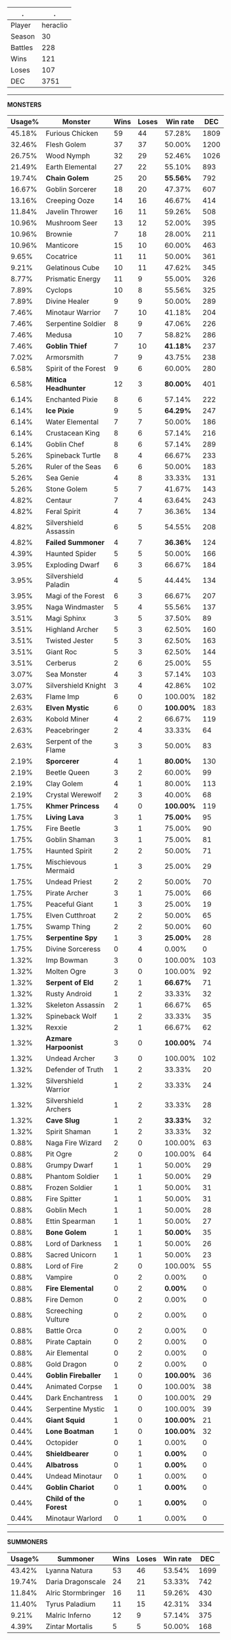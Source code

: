 .|.
|-|-
Player|heraclio
Season|30
Battles|228
Wins|121
Loses|107
DEC|3751

---
**MONSTERS**

Usage%|Monster|Wins|Loses|Win rate|DEC|
-|-|-|-|-|-|
45.18%|Furious Chicken|59|44|57.28%|1809|
32.46%|Flesh Golem|37|37|50.00%|1200|
26.75%|Wood Nymph|32|29|52.46%|1026|
21.49%|Earth Elemental|27|22|55.10%|893|
19.74%|**Chain Golem**|25|20|**55.56%**|792|
16.67%|Goblin Sorcerer|18|20|47.37%|607|
13.16%|Creeping Ooze|14|16|46.67%|414|
11.84%|Javelin Thrower|16|11|59.26%|508|
10.96%|Mushroom Seer|13|12|52.00%|395|
10.96%|Brownie|7|18|28.00%|211|
10.96%|Manticore|15|10|60.00%|463|
9.65%|Cocatrice|11|11|50.00%|361|
9.21%|Gelatinous Cube|10|11|47.62%|345|
8.77%|Prismatic Energy|11|9|55.00%|326|
7.89%|Cyclops|10|8|55.56%|325|
7.89%|Divine Healer|9|9|50.00%|289|
7.46%|Minotaur Warrior|7|10|41.18%|204|
7.46%|Serpentine Soldier|8|9|47.06%|226|
7.46%|Medusa|10|7|58.82%|286|
7.46%|**Goblin Thief**|7|10|**41.18%**|237|
7.02%|Armorsmith|7|9|43.75%|238|
6.58%|Spirit of the Forest|9|6|60.00%|280|
6.58%|**Mitica Headhunter**|12|3|**80.00%**|401|
6.14%|Enchanted Pixie|8|6|57.14%|222|
6.14%|**Ice Pixie**|9|5|**64.29%**|247|
6.14%|Water Elemental|7|7|50.00%|186|
6.14%|Crustacean King|8|6|57.14%|216|
6.14%|Goblin Chef|8|6|57.14%|289|
5.26%|Spineback Turtle|8|4|66.67%|233|
5.26%|Ruler of the Seas|6|6|50.00%|183|
5.26%|Sea Genie|4|8|33.33%|131|
5.26%|Stone Golem|5|7|41.67%|143|
4.82%|Centaur|7|4|63.64%|243|
4.82%|Feral Spirit|4|7|36.36%|134|
4.82%|Silvershield Assassin|6|5|54.55%|208|
4.82%|**Failed Summoner**|4|7|**36.36%**|124|
4.39%|Haunted Spider|5|5|50.00%|166|
3.95%|Exploding Dwarf|6|3|66.67%|184|
3.95%|Silvershield Paladin|4|5|44.44%|134|
3.95%|Magi of the Forest|6|3|66.67%|207|
3.95%|Naga Windmaster|5|4|55.56%|137|
3.51%|Magi Sphinx|3|5|37.50%|89|
3.51%|Highland Archer|5|3|62.50%|160|
3.51%|Twisted Jester|5|3|62.50%|163|
3.51%|Giant Roc|5|3|62.50%|144|
3.51%|Cerberus|2|6|25.00%|55|
3.07%|Sea Monster|4|3|57.14%|103|
3.07%|Silvershield Knight|3|4|42.86%|102|
2.63%|Flame Imp|6|0|100.00%|182|
2.63%|**Elven Mystic**|6|0|**100.00%**|183|
2.63%|Kobold Miner|4|2|66.67%|119|
2.63%|Peacebringer|2|4|33.33%|64|
2.63%|Serpent of the Flame|3|3|50.00%|83|
2.19%|**Sporcerer**|4|1|**80.00%**|130|
2.19%|Beetle Queen|3|2|60.00%|99|
2.19%|Clay Golem|4|1|80.00%|113|
2.19%|Crystal Werewolf|2|3|40.00%|68|
1.75%|**Khmer Princess**|4|0|**100.00%**|119|
1.75%|**Living Lava**|3|1|**75.00%**|95|
1.75%|Fire Beetle|3|1|75.00%|90|
1.75%|Goblin Shaman|3|1|75.00%|81|
1.75%|Haunted Spirit|2|2|50.00%|71|
1.75%|Mischievous Mermaid|1|3|25.00%|29|
1.75%|Undead Priest|2|2|50.00%|70|
1.75%|Pirate Archer|3|1|75.00%|66|
1.75%|Peaceful Giant|1|3|25.00%|19|
1.75%|Elven Cutthroat|2|2|50.00%|65|
1.75%|Swamp Thing|2|2|50.00%|60|
1.75%|**Serpentine Spy**|1|3|**25.00%**|28|
1.75%|Divine Sorceress|0|4|0.00%|0|
1.32%|Imp Bowman|3|0|100.00%|103|
1.32%|Molten Ogre|3|0|100.00%|92|
1.32%|**Serpent of Eld**|2|1|**66.67%**|71|
1.32%|Rusty Android|1|2|33.33%|32|
1.32%|Skeleton Assassin|2|1|66.67%|65|
1.32%|Spineback Wolf|1|2|33.33%|35|
1.32%|Rexxie|2|1|66.67%|62|
1.32%|**Azmare Harpoonist**|3|0|**100.00%**|74|
1.32%|Undead Archer|3|0|100.00%|102|
1.32%|Defender of Truth|1|2|33.33%|20|
1.32%|Silvershield Warrior|1|2|33.33%|24|
1.32%|Silvershield Archers|1|2|33.33%|28|
1.32%|**Cave Slug**|1|2|**33.33%**|32|
1.32%|Spirit Shaman|1|2|33.33%|32|
0.88%|Naga Fire Wizard|2|0|100.00%|63|
0.88%|Pit Ogre|2|0|100.00%|64|
0.88%|Grumpy Dwarf|1|1|50.00%|29|
0.88%|Phantom Soldier|1|1|50.00%|29|
0.88%|Frozen Soldier|1|1|50.00%|31|
0.88%|Fire Spitter|1|1|50.00%|31|
0.88%|Goblin Mech|1|1|50.00%|28|
0.88%|Ettin Spearman|1|1|50.00%|27|
0.88%|**Bone Golem**|1|1|**50.00%**|35|
0.88%|Lord of Darkness|1|1|50.00%|26|
0.88%|Sacred Unicorn|1|1|50.00%|23|
0.88%|Lord of Fire|2|0|100.00%|55|
0.88%|Vampire|0|2|0.00%|0|
0.88%|**Fire Elemental**|0|2|**0.00%**|0|
0.88%|Fire Demon|0|2|0.00%|0|
0.88%|Screeching Vulture|0|2|0.00%|0|
0.88%|Battle Orca|0|2|0.00%|0|
0.88%|Pirate Captain|0|2|0.00%|0|
0.88%|Air Elemental|0|2|0.00%|0|
0.88%|Gold Dragon|0|2|0.00%|0|
0.44%|**Goblin Fireballer**|1|0|**100.00%**|36|
0.44%|Animated Corpse|1|0|100.00%|38|
0.44%|Dark Enchantress|1|0|100.00%|29|
0.44%|Serpentine Mystic|1|0|100.00%|39|
0.44%|**Giant Squid**|1|0|**100.00%**|21|
0.44%|**Lone Boatman**|1|0|**100.00%**|32|
0.44%|Octopider|0|1|0.00%|0|
0.44%|**Shieldbearer**|0|1|**0.00%**|0|
0.44%|**Albatross**|0|1|**0.00%**|0|
0.44%|Undead Minotaur|0|1|0.00%|0|
0.44%|**Goblin Chariot**|0|1|**0.00%**|0|
0.44%|**Child of the Forest**|0|1|**0.00%**|0|
0.44%|Minotaur Warlord|0|1|0.00%|0|

---
**SUMMONERS**

Usage%|Summoner|Wins|Loses|Win rate|DEC|
-|-|-|-|-|-|
43.42%|Lyanna Natura|53|46|53.54%|1699|
19.74%|Daria Dragonscale|24|21|53.33%|742|
11.84%|Alric Stormbringer|16|11|59.26%|430|
11.40%|Tyrus Paladium|11|15|42.31%|334|
9.21%|Malric Inferno|12|9|57.14%|375|
4.39%|Zintar Mortalis|5|5|50.00%|168|
